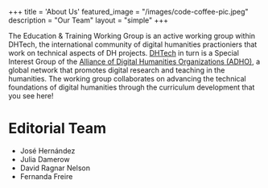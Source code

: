 +++
title = 'About Us'
featured_image = "/images/code-coffee-pic.jpeg"
description = "Our Team"
layout = "simple"
+++

The Education & Training Working Group is an active working group within DHTech, the international community of digital humanities practioniers that work on technical aspects of DH projects. [DHTech](https://dh-tech.github.io/) in turn is a Special Interest Group of the [Alliance of Digital Humanities Organizations (ADHO)](https://adho.org/), a global network that promotes digital research and teaching in the humanities. The working group collaborates on advancing the technical foundations of digital humanities through the curriculum development that you see here!

# Editorial Team
- José Hernández
- Julia Damerow
- David Ragnar Nelson
- Fernanda Freire
